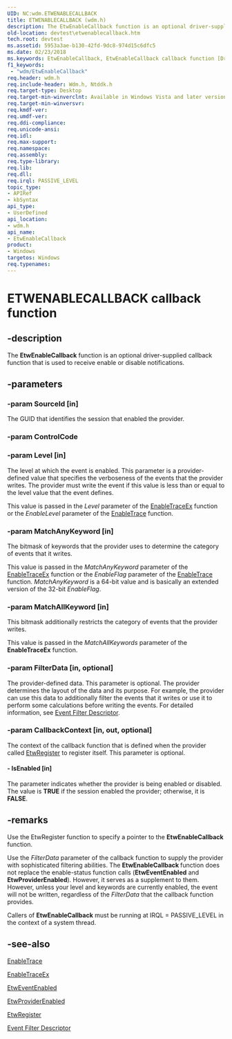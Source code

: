 ```yaml
---
UID: NC:wdm.ETWENABLECALLBACK
title: ETWENABLECALLBACK (wdm.h)
description: The EtwEnableCallback function is an optional driver-supplied callback function that is used to receive enable or disable notifications.
old-location: devtest\etwenablecallback.htm
tech.root: devtest
ms.assetid: 5953a3ae-b130-42fd-9dc8-974d15c6dfc5
ms.date: 02/23/2018
ms.keywords: EtwEnableCallback, EtwEnableCallback callback function [Driver Development Tools], PETWENABLECALLBACK, PETWENABLECALLBACK callback, devtest.etwenablecallback, etw_km_6405d4d5-382c-4950-9b91-0cb224a3d069.xml, wdm/EtwEnableCallback
f1_keywords:
 - "wdm/EtwEnableCallback"
req.header: wdm.h
req.include-header: Wdm.h, Ntddk.h
req.target-type: Desktop
req.target-min-winverclnt: Available in Windows Vista and later versions of Windows.
req.target-min-winversvr: 
req.kmdf-ver: 
req.umdf-ver: 
req.ddi-compliance: 
req.unicode-ansi: 
req.idl: 
req.max-support: 
req.namespace: 
req.assembly: 
req.type-library: 
req.lib: 
req.dll: 
req.irql: PASSIVE_LEVEL
topic_type:
- APIRef
- kbSyntax
api_type:
- UserDefined
api_location:
- wdm.h
api_name:
- EtwEnableCallback
product:
- Windows
targetos: Windows
req.typenames: 
---
```


# ETWENABLECALLBACK callback function


## -description


The <b>EtwEnableCallback</b> function is an optional driver-supplied callback function that is used to receive enable or disable notifications. 


## -parameters




### -param SourceId [in]

The GUID that identifies the session that enabled the provider. 


### -param ControlCode


### -param Level [in]

The level at which the event is enabled. This parameter is a provider-defined value that specifies the verboseness of the events that the provider writes. The provider must write the event if this value is less than or equal to the level value that the event defines. 

This value is passed in the <i>Level</i> parameter of the <a href="https://go.microsoft.com/fwlink/p/?linkid=103398">EnableTraceEx</a> function or the <i>EnableLevel</i> parameter of the <a href="https://go.microsoft.com/fwlink/p/?linkid=103399">EnableTrace</a> function.


### -param MatchAnyKeyword [in]

The bitmask of keywords that the provider uses to determine the category of events that it writes. 

This value is passed in the <i>MatchAnyKeyword</i> parameter of the <a href="https://go.microsoft.com/fwlink/p/?linkid=103398">EnableTraceEx</a> function or the <i>EnableFlag</i> parameter of the <a href="https://go.microsoft.com/fwlink/p/?linkid=103399">EnableTrace</a> function. <i>MatchAnyKeyword</i> is a 64-bit value and is basically an extended version of the 32-bit <i>EnableFlag</i>.


### -param MatchAllKeyword [in]

This bitmask additionally restricts the category of events that the provider writes. 

This value is passed in the <i>MatchAllKeywords</i> parameter of the <b>EnableTraceEx</b> function.


### -param FilterData [in, optional]

The provider-defined data. This parameter is optional. The provider determines the layout of the data and its purpose. For example, the provider can use this data to additionally filter the events that it writes or use it to perform some calculations before writing the events. For detailed information, see <a href="https://docs.microsoft.com/windows/desktop/api/evntprov/ns-evntprov-_event_filter_descriptor">Event Filter Descriptor</a>.


### -param CallbackContext [in, out, optional]

The context of the callback function that is defined when the provider called <a href="https://docs.microsoft.com/windows-hardware/drivers/ddi/wdm/nf-wdm-etwregister">EtwRegister</a> to register itself. This parameter is optional.


#### - IsEnabled [in]

The parameter indicates whether the provider is being enabled or disabled. The value is <b>TRUE</b> if the session enabled the provider; otherwise, it is <b>FALSE</b>.


## -remarks



Use the EtwRegister function to specify a pointer to the <b>EtwEnableCallback </b>function.

Use the <i>FilterData</i> parameter of the callback function to supply the provider with sophisticated filtering abilities. The <b>EtwEnableCallback </b>function does not replace the enable-status function calls (<b>EtwEventEnabled</b> and <b>EtwProviderEnabled</b>). However, it serves as a supplement to them. However, unless your level and keywords are currently enabled, the event will not be written, regardless of the <i>FilterData</i> that the callback function provides.

Callers of <b>EtwEnableCallback</b> must be running at IRQL = PASSIVE_LEVEL in the context of a system thread.




## -see-also




<a href="https://go.microsoft.com/fwlink/p/?linkid=103399">EnableTrace</a>



<a href="https://go.microsoft.com/fwlink/p/?linkid=103398">EnableTraceEx</a>



<a href="https://docs.microsoft.com/windows-hardware/drivers/ddi/wdm/nf-wdm-etweventenabled">EtwEventEnabled</a>



<a href="https://docs.microsoft.com/windows-hardware/drivers/ddi/wdm/nf-wdm-etwproviderenabled">EtwProviderEnabled</a>



<a href="https://docs.microsoft.com/windows-hardware/drivers/ddi/wdm/nf-wdm-etwregister">EtwRegister</a>



<a href="https://docs.microsoft.com/windows/desktop/api/evntprov/ns-evntprov-_event_filter_descriptor">Event Filter Descriptor</a>
 

 

